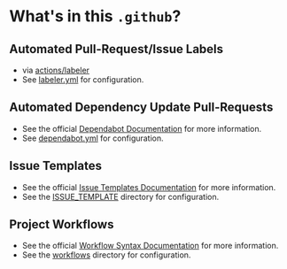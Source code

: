 # What's in this `.github`?

## Automated Pull-Request/Issue Labels

- via [actions/labeler]
- See [labeler.yml] for configuration.

## Automated Dependency Update Pull-Requests

- See the official [Dependabot Documentation][] for more information.
- See [dependabot.yml] for configuration.

## Issue Templates

- See the official [Issue Templates Documentation][] for more information.
- See the [ISSUE_TEMPLATE] directory for configuration.

## Project Workflows

- See the official [Workflow Syntax Documentation][] for more information.
- See the [workflows] directory for configuration.

[actions/labeler]: https://github.com/actions/labeler
[labeler.yml]: ./labeler.yml
[dependabot.yml]: ./dependabot.yml
[ISSUE_TEMPLATE]: ./ISSUE_TEMPLATE
[workflows]: ./workflows
[Workflow Syntax Documentation]: https://docs.github.com/en/actions/using-workflows/workflow-syntax-for-github-actions
[Issue Templates Documentation]: <https://docs.github.com/en/communities/using-templates-to-encourage-useful-issues-and-pull-requests/creating-a-pull-request-template-for-your-repository>
[Dependabot Documentation]: <https://docs.github.com/en/code-security/supply-chain-security/keeping-your-dependencies-updated-automatically/configuration-options-for-dependency-updates>
